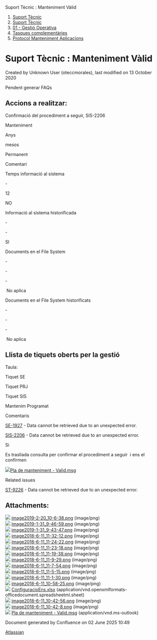 Suport Tècnic : Manteniment Vàlid  

1.  [Suport Tècnic](index.md)
2.  [Suport Tècnic](13893782.md)
3.  [01 - Gestió Operativa](26313391.md)
4.  [Tasques complementàries](26313409.md)
5.  [Protocol Manteniment Aplicacions](Protocol-Manteniment-Aplicacions_39911467.md)

Suport Tècnic : Manteniment Vàlid
=================================

Created by Unknown User (oteccmorales), last modified on 13 October 2020

Pendent generar FAQs

Accions a realitzar:
--------------------

Confirmació del procediment a seguir, SIS-2206

Manteniment

Anys

mesos

Permanent

Comentari

Temps informació al sistema

\-

12

NO

  

Informació al sistema historificada

\-

\-

SI

  

Documents en el File System

\-

\-

\-

 No aplica

Documents en el File System historificats

\-

\-

\-

 No aplica

Llista de tiquets oberts per la gestió
--------------------------------------

Taula:

Tiquet SE

Tiquet PRJ

Tiquet SIS

Mantenim Programat

Comentaris

[SE-1927](https://contacte.aoc.cat/browse/SE-1927?src=confmacro) - Data cannot be retrieved due to an unexpected error.

  

[SIS-2206](https://contacte.aoc.cat/browse/SIS-2206?src=confmacro) - Data cannot be retrieved due to an unexpected error.

Si

Es trasllada consulta per confirmar el procediment a seguir  i ens el confirmen

[![](download/resources/com.atlassian.confluence.plugins.confluence-view-file-macro:view-file-macro-resources/images/placeholder-medium-file.png)Pla de manteniment - Valid.msg](/download/attachments/41517566/Pla%20de%20manteniment%20-%20Valid.msg?version=1&modificationDate=1602154129461&api=v2)

  
  

Related issues

[ST-9226](https://contacte.aoc.cat/browse/ST-9226?src=confmacro) - Data cannot be retrieved due to an unexpected error.

  

Attachments:
------------

![](images/icons/bullet_blue.gif) [image2019-2-20\_10-6-38.png](attachments/41517566/41517567.png) (image/png)  
![](images/icons/bullet_blue.gif) [image2019-1-31\_9-46-59.png](attachments/41517566/41517568.png) (image/png)  
![](images/icons/bullet_blue.gif) [image2019-1-31\_9-43-47.png](attachments/41517566/41517569.png) (image/png)  
![](images/icons/bullet_blue.gif) [image2018-6-11\_11-32-12.png](attachments/41517566/41517570.png) (image/png)  
![](images/icons/bullet_blue.gif) [image2018-6-11\_11-24-22.png](attachments/41517566/41517571.png) (image/png)  
![](images/icons/bullet_blue.gif) [image2018-6-11\_11-23-18.png](attachments/41517566/41517572.png) (image/png)  
![](images/icons/bullet_blue.gif) [image2018-6-11\_11-19-38.png](attachments/41517566/41517573.png) (image/png)  
![](images/icons/bullet_blue.gif) [image2018-6-11\_11-9-29.png](attachments/41517566/41517574.png) (image/png)  
![](images/icons/bullet_blue.gif) [image2018-6-11\_11-7-54.png](attachments/41517566/41517575.png) (image/png)  
![](images/icons/bullet_blue.gif) [image2018-6-11\_11-5-15.png](attachments/41517566/41517576.png) (image/png)  
![](images/icons/bullet_blue.gif) [image2018-6-11\_11-1-30.png](attachments/41517566/41517577.png) (image/png)  
![](images/icons/bullet_blue.gif) [image2018-6-11\_10-58-25.png](attachments/41517566/41517578.png) (image/png)  
![](images/icons/bullet_blue.gif) [ConfiguracioEns.xlsx](attachments/41517566/41517579.xlsx) (application/vnd.openxmlformats-officedocument.spreadsheetml.sheet)  
![](images/icons/bullet_blue.gif) [image2018-6-11\_10-42-56.png](attachments/41517566/41517580.png) (image/png)  
![](images/icons/bullet_blue.gif) [image2018-6-11\_10-42-8.png](attachments/41517566/41517581.png) (image/png)  
![](images/icons/bullet_blue.gif) [Pla de manteniment - Valid.msg](attachments/41517566/41519309.msg) (application/vnd.ms-outlook)  

Document generated by Confluence on 02 June 2025 10:49

[Atlassian](http://www.atlassian.com/)